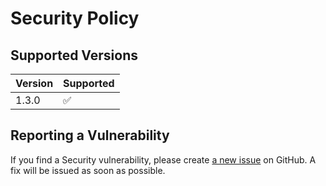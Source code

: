 # Security Policy

## Supported Versions

| Version | Supported          |
| ------- | ------------------ |
| 1.3.0   | :white_check_mark: |

## Reporting a Vulnerability

If you find a Security vulnerability, please create [a new issue](https://github.com/TheAcharya/MarkerData/issues) on GitHub. A fix will be issued as soon as possible.
